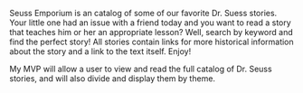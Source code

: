 Seuss Emporium is an catalog of some of our favorite Dr. Suess stories. Your little one had an issue with a friend today and you want to read a story that teaches him or her an appropriate lesson? Well, search by keyword and find the perfect story! All stories contain links for more historical information about the story and a link to the text itself. Enjoy!

My MVP will allow a user to view and read the full catalog of Dr. Seuss stories, and will also divide and display them by theme. 


